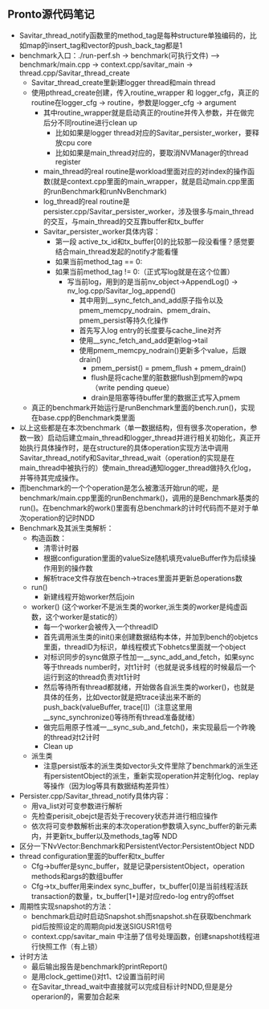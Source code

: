 ## Pronto源代码笔记
* Savitar_thread_notify函数里的method_tag是每种structure单独编码的，比如map的insert_tag和vector的push_back_tag都是1 
* benchmark入口：./run-perf.sh -> benchmark(可执行文件) —> benchmark/main.cpp -> context.cpp/savitar_main -> thread.cpp/Savitar_thread_create
    * Savitar_thread_create里新建logger thread和main thread
    * 使用pthread_create创建，传入routine_wrapper 和 logger_cfg，真正的routine在logger_cfg -> routine，参数是logger_cfg -> argument
        * 其中routine_wrapper就是启动真正的routine并传入参数，并在做完后分不同routine进行clean up
            * 比如如果是logger thread对应的Savitar_persister_worker，要释放cpu core
            * 比如如果是main_thread对应的，要取消NVManager的thread register
        * main_thread的real routine是workload里面对应的对index的操作函数(就是context.cpp里面的main_wrapper，就是启动main.cpp里面的runBenchmark和runNvBenchmark)
        * log_thread的real routine是persister.cpp/Savitar_persister_worker，涉及很多与main_thread的交互，与main_thread的交互靠buffer和tx_buffer
        * Savitar_persister_worker具体内容：
            * 第一段 active_tx_id和tx_buffer[0]的比较那一段没看懂？感觉要结合main_thread发起的notify才能看懂
            * 如果当前method_tag == 0:
            * 如果当前method_tag != 0:（正式写log就是在这个位置）
                * 写当前log，用到的是当前nv_object->AppendLog() -> nv_log.cpp/Savitar_log_append()
                    * 其中用到__sync_fetch_and_add原子指令以及pmem_memcpy_nodrain、pmem_drain、pmem_persist等持久化操作
                    * 首先写入log entry的长度要与cache_line对齐
                    * 使用__sync_fetch_and_add更新log->tail
                    * 使用pmem_memcpy_nodrain()更新多个value，后跟drain()
                        * pmem_persist() =  pmem_flush + pmem_drain()
                        * flush是将cache里的脏数据flush到pmem的wpq（write pending queue）
                        * drain是阻塞等待buffer里的数据正式写入pmem
    * 真正的benchmark开始运行是runBenchmark里面的bench.run()，实现在base.cpp的Benchmark类里面
* 以上这些都是在本次benchmark（单一数据结构，但有很多次operation，参数一致）启动后建立main_thread和logger_thread并进行相关初始化，真正开始执行具体操作时，是在structure的具体operation实现方法中调用Savitar_thread_notify和Savitar_thread_wait（operation的实现是在main_thread中被执行的）使main_thread通知logger_thread做持久化log，并等待其完成操作。
* 而benchmark的一个个operation是怎么被激活开始run的呢，是benchmark/main.cpp里面的runBenchmark()，调用的是Benchmark基类的run()。在benchmark的work()里面有总benchmark的计时代码而不是对于单次operation的记时NDD
* Benchmark及其派生类解析：
    * 构造函数：
        * 清零计时器
        * 根据configuration里面的valueSize随机填充valueBuffer作为后续操作用到的操作数 
        * 解析trace文件存放在bench->traces里面并更新总operations数
    * run()
        * 新建线程开始worker然后join
    * worker() (这个worker不是派生类的worker,派生类的worker是纯虚函数，这个worker是static的）
        * 每一个worker会被传入一个threadID
        * 首先调用派生类的init()来创建数据结构本体，并加到bench的objetcs里面，threadID为标识，单线程模式下obhetcs里面就一个object
        * 对标识同步的sync做原子性加一__sync_add_and_fetch，如果sync等于threads number时，对t1计时（也就是说多线程的时候最后一个运行到这的thread负责对t1计时
        * 然后等待所有thread都就绪，开始做各自派生类的worker()，也就是具体的任务，比如vector就是把trace读出来不断的push_back(valueBuffer, trace[I])（注意这里用__sync_synchronize()等待所有thread准备就绪）
        * 做完后用原子性减一__sync_sub_and_fetch()，来实现最后一个昨晚的thread对t2计时
        * Clean up 
    * 派生类
        * 注意persist版本的派生类如vector头文件里除了benchmark的派生还有persistentObject的派生，重新实现operation并定制化log、replay等操作（因为log等具有数据结构差异性）
* Persister.cpp/Savitar_thread_notify具体内容：
    * 用va_list对可变参数进行解析
    * 先检查perisit_obejct是否处于recovery状态并进行相应操作
    * 依次将可变参数解析出来的本次operation参数填入sync_buffer的新元素内，并更新tx_buffer以及methods_tag等 NDD
* 区分一下NvVector:Benchmark和PersistentVector:PersistentObject NDD
* thread configuration里面的buffer和tx_buffer
    * Cfg->buffer是sync_buffer，就是记录persistentObject，operation methods和args的数组buffer
    * Cfg->tx_buffer用来index sync_buffer，tx_buffer[0]是当前线程活跃transaction的数量，tx_buffer[1+]是对应redo-log entry的offset
* 周期性实现snapshot的方法：
    * benchmark启动时启动Snapshot.sh而snapshot.sh在获取benchmark pid后按照设定的周期向pid发送SIGUSR1信号
    * context.cpp/savitar_main 中注册了信号处理函数，创建snapshot线程进行快照工作（有上锁）
* 计时方法
    * 最后输出报告是benchmark的printReport()
    * 是用clock_gettime()对t1、t2设置当前时间
    * 在Savitar_thread_wait中直接就可以完成目标计时NDD,但是是分operarion的，需要加合起来